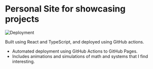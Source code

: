 # Personal Site for showcasing projects

![Deployment](https://github.com/ArtificialLegacy/personal_site/actions/workflows/github-pages-deploy.yml/badge.svg)

Built using React and TypeScript, and deployed using GitHub actions.

- Automated deployment using GitHub Actions to GitHub Pages.
- Includes animations and simulations of math and systems that I find interesting.
